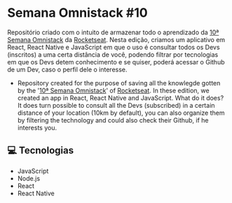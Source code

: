 # Semana Omnistack #10
  Repositório criado com o intuito de armazenar todo o aprendizado da [10ª Semana Omnistack](https://rocketseat.com.br/week-10/inscricao) da [Rocketseat](https://rocketseat.com.br). Nesta edição, criamos um aplicativo em React, React Native e JavaScript em que o uso é consultar todos os Devs (inscritos) a uma certa distância de você, podendo filtrar por tecnologias em que os Devs detem conhecimento e se quiser, poderá acessar o Github de um Dev, caso o perfil dele o interesse.
  
- Repository created for the purpose of saving all the knowlegde gotten by the '[10ª Semana Omnistack](https://rocketseat.com.br/week-10/inscricao)' of [Rocketseat](https://rocketseat.com.br). In these edition, we created an app in React, React Native and JavaScript. What do it does? It does turn possible to consult all the Devs (subscribed) in a certain distance of your location (10km by default), you can also organize them by filtering the technology and could also check their Github, if he interests you.

## 💻 Tecnologias

  * JavaScript
  * Node.js
  * React
  * React Native
  
